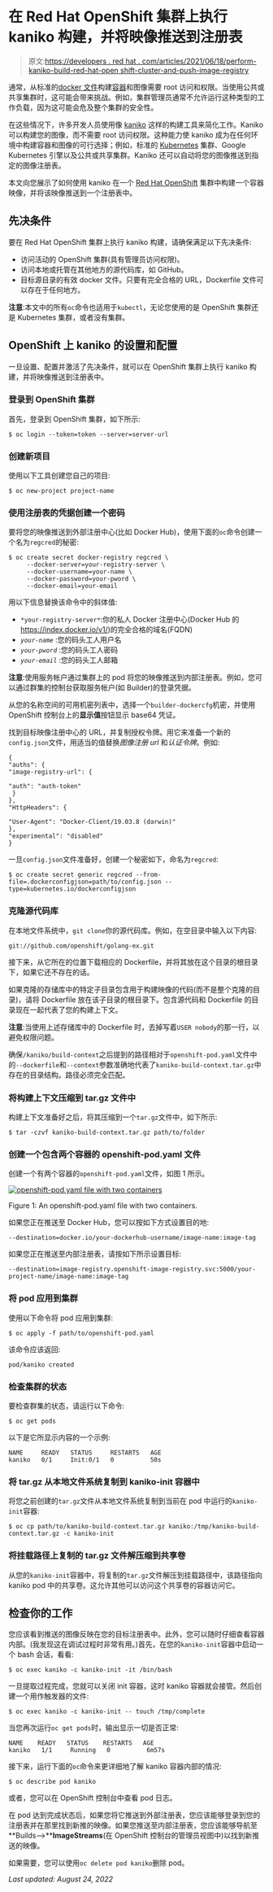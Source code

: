 # 在 Red Hat OpenShift 集群上执行 kaniko 构建，并将映像推送到注册表

> 原文:[https://developers . red hat . com/articles/2021/06/18/perform-kaniko-build-red-hat-open shift-cluster-and-push-image-registry](https://developers.redhat.com/articles/2021/06/18/perform-kaniko-build-red-hat-openshift-cluster-and-push-image-registry)

通常，从标准的[docker 文件](https://docs.docker.com/engine/reference/builder/)构建[容器](/topics/containers)和图像需要 root 访问和权限。当使用公共或共享集群时，这可能会带来挑战。例如，集群管理员通常不允许运行这种类型的工作负载，因为这可能会危及整个集群的安全性。

在这些情况下，许多开发人员使用像 [kaniko](https://github.com/GoogleContainerTools/kaniko) 这样的构建工具来简化工作。Kaniko 可以构建您的图像，而不需要 root 访问权限。这种能力使 kaniko 成为在任何环境中构建容器和图像的可行选择；例如，标准的 [Kubernetes](/topics/kubernetes) 集群、Google Kubernetes 引擎以及公共或共享集群。Kaniko 还可以自动将您的图像推送到指定的图像注册表。

本文向您展示了如何使用 kaniko 在一个 [Red Hat OpenShift](/products/openshift/overview) 集群中构建一个容器映像，并将该映像推送到一个注册表中。

## 先决条件

要在 Red Hat OpenShift 集群上执行 kaniko 构建，请确保满足以下先决条件:

*   访问活动的 OpenShift 集群(具有管理员访问权限)。
*   访问本地或托管在其他地方的源代码库，如 GitHub。
*   目标源目录的有效 docker 文件。只要有完全合格的 URL，Dockerfile 文件可以存在于任何地方。

**注意**:本文中的所有`oc`命令也适用于`kubectl`，无论您使用的是 OpenShift 集群还是 Kubernetes 集群，或者没有集群。

## OpenShift 上 kaniko 的设置和配置

一旦设置、配置并激活了先决条件，就可以在 OpenShift 集群上执行 kaniko 构建，并将映像推送到注册表中。

### 登录到 OpenShift 集群

首先，登录到 OpenShift 集群，如下所示:

```
$ oc login --token=token --server=server-url
```

### 创建新项目

使用以下工具创建您自己的项目:

```
$ oc new-project project-name
```

### 使用注册表的凭据创建一个密码

要将您的映像推送到外部注册中心(比如 Docker Hub)，使用下面的`oc`命令创建一个名为`regcred`的秘密:

```
$ oc create secret docker-registry regcred \
     --docker-server=your-registry-server \
     --docker-username=your-name \
     --docker-password=your-pword \
     --docker-email=your-email
```

用以下信息替换该命令中的斜体值:

*   `*your-registry-server*`:你的私人 Docker 注册中心(Docker Hub 的 https://index.docker.io/v1/)的完全合格的域名(FQDN)
*   *`your-name`* :您的码头工人用户名
*   *`your-pword`* :您的码头工人密码
*   *`your-email`* :您的码头工人邮箱

**注意**:使用服务帐户通过集群上的 pod 将您的映像推送到内部注册表。例如，您可以通过群集的控制台获取服务帐户(如 Builder)的登录凭据。

从您的名称空间的可用机密列表中，选择一个`builder-dockercfg`机密，并使用 OpenShift 控制台上的**显示值**按钮显示 base64 凭证。

找到目标映像注册中心的 URL，并复制授权令牌。用它来准备一个新的`config.json`文件，用适当的值替换*图像注册 url* 和*认证令牌*。例如:

```
{
"auths": {
"image-registry-url": { 

"auth": "auth-token"
 } 
}, 
"HttpHeaders": { 

"User-Agent": "Docker-Client/19.03.8 (darwin)" 
}, 
"experimental": "disabled"
}
```

一旦`config.json`文件准备好，创建一个秘密如下，命名为`regcred`:

```
$ oc create secret generic regcred --from-file=.dockerconfigjson=path/to/config.json --type=kubernetes.io/dockerconfigjson
```

### 克隆源代码库

在本地文件系统中，`git clone`你的源代码库。例如，在空目录中输入以下内容:

```
git://github.com/openshift/golang-ex.git
```

接下来，从它所在的位置下载相应的 Dockerfile，并将其放在这个目录的根目录下，如果它还不存在的话。

如果克隆的存储库中的特定子目录包含用于构建映像的代码(而不是整个克隆的目录)，请将 Dockerfile 放在该子目录的根目录下。包含源代码和 Dockerfile 的目录现在一起代表了您的构建上下文。

**注意**:当使用上述存储库中的 Dockerfile 时，去掉写着`USER nobody`的那一行，以避免权限问题。

确保`/kaniko/build-context`之后提到的路径相对于`openshift-pod.yaml`文件中的`--dockerfile`和`--context`参数准确地代表了`kaniko-build-context.tar.gz`中存在的目录结构。路径必须完全匹配。

### 将构建上下文压缩到 tar.gz 文件中

构建上下文准备好之后，将其压缩到一个`tar.gz`文件中，如下所示:

```
$ tar -czvf kaniko-build-context.tar.gz path/to/folder
```

### 创建一个包含两个容器的 openshift-pod.yaml 文件

创建一个有两个容器的`openshift-pod.yaml`文件，如图 1 所示。

[![openshift-pod.yaml file with two containers](../Images/73a129230b9350d03db4a22c0bd2b507.png "kaniko-blog")](/sites/default/files/blog/2020/12/kaniko-blog.png)

Figure 1: An openshift-pod.yaml file with two containers.

如果您正在推送至 Docker Hub，您可以按如下方式设置目的地:

```
--destination=docker.io/your-dockerhub-username/image-name:image-tag
```

如果您正在推送至内部注册表，请按如下所示设置目标:

```
--destination=image-registry.openshift-image-registry.svc:5000/your-project-name/image-name:image-tag
```

### 将 pod 应用到集群

使用以下命令将 pod 应用到集群:

```
$ oc apply -f path/to/openshift-pod.yaml
```

该命令应该返回:

```
pod/kaniko created
```

### 检查集群的状态

要检查群集的状态，请运行以下命令:

```
$ oc get pods
```

以下是它所显示内容的一个示例:

```
NAME     READY   STATUS     RESTARTS   AGE
kaniko   0/1     Init:0/1   0          50s
```

### 将 tar.gz 从本地文件系统复制到 kaniko-init 容器中

将您之前创建的`tar.gz`文件从本地文件系统复制到当前在 pod 中运行的`kaniko-init`容器:

```
$ oc cp path/to/kaniko-build-context.tar.gz kaniko:/tmp/kaniko-build-context.tar.gz -c kaniko-init
```

### 将挂载路径上复制的 tar.gz 文件解压缩到共享卷

从您的`kaniko-init`容器中，将复制的`tar.gz`文件解压到挂载路径中，该路径指向 kaniko pod 中的共享卷。这允许其他可以访问这个共享卷的容器访问它。

## 检查你的工作

您应该看到推送的图像反映在您的目标注册表中。此外，您可以随时仔细查看容器内部。(我发现这在调试过程时非常有用。)首先，在您的`kaniko-init`容器中启动一个 bash 会话，看看:

```
$ oc exec kaniko -c kaniko-init -it /bin/bash
```

一旦提取过程完成，您就可以关闭 init 容器，这时 kaniko 容器就会接管。然后创建一个用作触发器的文件:

```
$ oc exec kaniko -c kaniko-init -- touch /tmp/complete
```

当您再次运行`oc get pods`时，输出显示一切是否正常:

```
NAME    READY   STATUS    RESTARTS   AGE
kaniko   1/1     Running   0          6m57s
```

接下来，运行下面的`oc`命令来更详细地了解 kaniko 容器内部的情况:

```
$ oc describe pod kaniko
```

或者，您可以在 OpenShift 控制台中查看 pod 日志。

在 pod 达到完成状态后，如果您将它推送到外部注册表，您应该能够登录到您的注册表并在那里找到新推的映像。如果您推送至内部注册表，您应该能够导航至**Builds—>****ImageStreams**(在 OpenShift 控制台的管理员视图中)以找到新推送的映像。

如果需要，您可以使用`oc delete pod kaniko`删除 pod。

*Last updated: August 24, 2022*